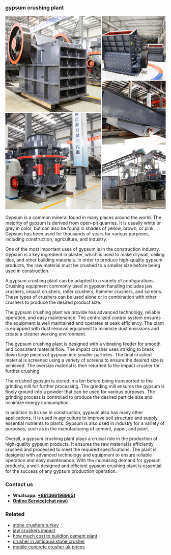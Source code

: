 <h3>gypsum crushing plant</h3><img src='1704791636.jpg' alt=''><p>Gypsum is a common mineral found in many places around the world. The majority of gypsum is derived from open-pit quarries. It is usually white or grey in color, but can also be found in shades of yellow, brown, or pink. Gypsum has been used for thousands of years for various purposes, including construction, agriculture, and industry.</p><p>One of the most important uses of gypsum is in the construction industry. Gypsum is a key ingredient in plaster, which is used to make drywall, ceiling tiles, and other building materials. In order to produce high-quality gypsum products, the raw material must be crushed to a smaller size before being used in construction.</p><p>A gypsum crushing plant can be adapted to a variety of configurations. Crushing equipment commonly used in gypsum handling includes jaw crushers, impact crushers, roller crushers, hammer crushers, and screens. These types of crushers can be used alone or in combination with other crushers to produce the desired product size.</p><p>The gypsum crushing plant we provide has advanced technology, reliable operation, and easy maintenance. The centralized control system ensures the equipment is well maintained and operates at peak efficiency. The plant is equipped with dust removal equipment to minimize dust emissions and create a cleaner working environment.</p><p>The gypsum crushing plant is designed with a vibrating feeder for smooth and consistent material flow. The impact crusher uses striking to break down large pieces of gypsum into smaller particles. The final crushed material is screened using a variety of screens to ensure the desired size is achieved. The oversize material is then returned to the impact crusher for further crushing.</p><p>The crushed gypsum is stored in a bin before being transported to the grinding mill for further processing. The grinding mill ensures the gypsum is finely ground into a powder that can be used for various purposes. The grinding process is controlled to produce the desired particle size and minimize energy consumption.</p><p>In addition to its use in construction, gypsum also has many other applications. It is used in agriculture to improve soil structure and supply essential nutrients to plants. Gypsum is also used in industry for a variety of purposes, such as in the manufacturing of cement, paper, and paint.</p><p>Overall, a gypsum crushing plant plays a crucial role in the production of high-quality gypsum products. It ensures the raw material is efficiently crushed and processed to meet the required specifications. The plant is designed with advanced technology and equipment to ensure reliable operation and easy maintenance. With the increasing demand for gypsum products, a well-designed and efficient gypsum crushing plant is essential for the success of any gypsum production operation.</p><h3>Contact us</h3><ul><li><strong>Whatsapp:&nbsp;<a href="https://wa.me/8613661969651">+8613661969651</a></strong></li><li><a href="https://swt.shibang-china.com/?git&amp;zhl&amp;gypsum crushing plant"><strong>Online Service(chat now)</strong></a></li></ul><h3>Related</h3><ul><li><a href='stone crushers turkey.md'>stone crushers turkey</a></li><li><a href='jaw crushers impact.md'>jaw crushers impact</a></li><li><a href='how much cost to buildton cement plant.md'>how much cost to buildton cement plant</a></li><li><a href='crusher in antioquia stone crusher.md'>crusher in antioquia stone crusher</a></li><li><a href='mobile concrete crusher uk prices.md'>mobile concrete crusher uk prices</a></li></ul>